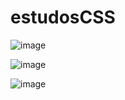 # estudosCSS
![image](https://user-images.githubusercontent.com/5197047/137323631-72cad303-b388-49ab-bce4-9ff1e1f4d019.png)

![image](https://user-images.githubusercontent.com/5197047/137324443-0311ea6b-130b-4c58-ad61-8008158140e4.png)

![image](https://user-images.githubusercontent.com/5197047/137324504-9e3fa3a9-4be2-46b2-93a7-4cafd726e59d.png)




